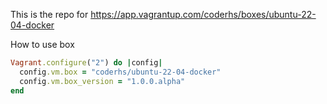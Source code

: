 This is the repo for https://app.vagrantup.com/coderhs/boxes/ubuntu-22-04-docker


How to use box

```rb
Vagrant.configure("2") do |config|
  config.vm.box = "coderhs/ubuntu-22-04-docker"
  config.vm.box_version = "1.0.0.alpha"
end
```
